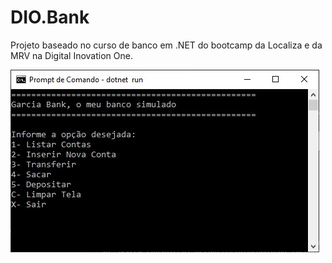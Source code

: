 # DIO.Bank

Projeto baseado no curso de banco em .NET do bootcamp da Localiza e da MRV na Digital Inovation One.

<img src = "./PhotoCover.jpg/"  alt = "Imagem sobre o projeto elaborado" >